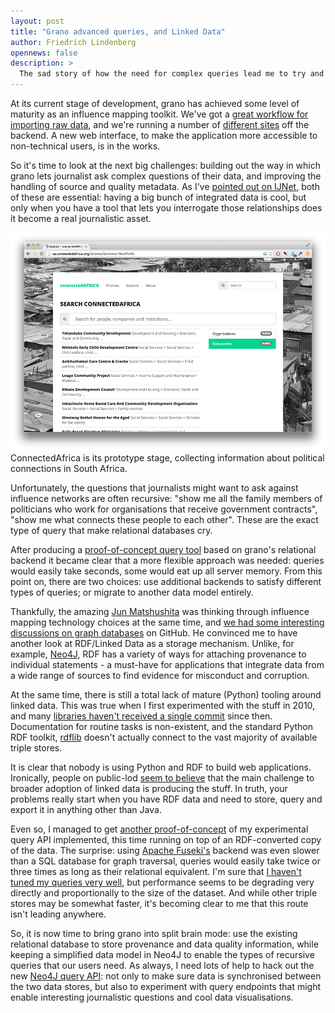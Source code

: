 ```yaml
---
layout: post
title: "Grano advanced queries, and Linked Data"
author: Friedrich Lindenberg
opennews: false
description: >
  The sad story of how the need for complex queries lead me to try and migrate grano to use linked data.
---
```


At its current stage of development, grano has achieved some level of maturity as an influence mapping toolkit. We've got a [great workflow for importing raw data](https://github.com/granoproject/granoloader/blob/master/README.md), and we're running a number of [different sites](http://granoproject.org/examples/) off the backend. A new web interface, to make the application more accessible to non-technical users, is in the works.

So it's time to look at the next big challenges: building out the way in which grano lets journalist ask complex questions of their data, and improving the handling of source and quality metadata. As I've [pointed out on IJNet](http://ijnet.org/blog/how-can-online-research-tools-aid-work-investigative-reporters), both of these are essential: having a big bunch of integrated data is cool, but only when you have a tool that lets you interrogate those relationships does it become a real journalistic asset.

<div class="captioned">
    <img src="/assets/images/connectedafrica.png" class="img-responsive" alt="ConnectedAfrica"></a>
    <div class="caption">
        ConnectedAfrica is its prototype stage, collecting information about political connections in South Africa. 
    </div>
</div>

Unfortunately, the questions that journalists might want to ask against influence networks are often recursive: "show me all the family members of politicians who work for organisations that receive government contracts", "show me what connects these people to each other". These are the exact type of query that make relational databases cry.

After producing a [proof-of-concept query tool](https://github.com/granoproject/grano-ql) based on grano's relational backend it became clear that a more flexible approach was needed: queries would easily take seconds, some would eat up all server memory. From this point on, there are two choices: use additional backends to satisfy different types of queries; or migrate to another data model entirely.

Thankfully, the amazing [Jun Matshushita](https://iilab.org/#team) was thinking through influence mapping technology choices at the same time, and [we had some interesting discussions on graph databases](https://github.com/uf6/design) on GitHub. He convinced me to have another look at RDF/Linked Data as a storage mechanism. Unlike, for example, [Neo4J](http://neo4j.org), RDF has a variety of ways for attaching provenance to individual statements - a must-have for applications that integrate data from a wide range of sources to find evidence for misconduct and corruption.

At the same time, there is still a total lack of mature (Python) tooling around linked data. This was true when I first experimented with the stuff in 2010, and many [libraries haven't received a single commit](https://bitbucket.org/exogen/telescope/src) since then. Documentation for routine tasks is non-existent, and the standard Python RDF toolkit, [rdflib](http://rdflib.org) doesn't actually connect to the vast majority of available triple stores.

It is clear that nobody is using Python and RDF to build web applications. Ironically, people on public-lod [seem to believe](http://lists.w3.org/Archives/Public/public-lod/2013Jun/0604.html) that the main challenge to broader adoption of linked data is producing the stuff. In truth, your problems really start when you have RDF data and need to store, query and export it in anything other than Java.

Even so, I managed to get [another proof-of-concept](https://github.com/pudo/linked-grano) of my experimental query API implemented, this time running on top of an RDF-converted copy of the data. The surprise: using [Apache Fuseki's](https://jena.apache.org/) backend was even slower than a SQL database for graph traversal, queries would easily take twice or three times as long as their relational equivalent. I'm sure that [I haven't tuned my queries very well](https://github.com/uf6/design/issues/6), but performance seems to be degrading very directly and proportionally to the size of the dataset. And while other triple stores may be somewhat faster, it's becoming clear to me that this route isn't leading anywhere.

So, it is now time to bring grano into split brain mode: use the existing relational database to store provenance and data quality information, while keeping a simplified data model in Neo4J to enable the types of recursive queries that our users need. As always, I need lots of help to hack out the new [Neo4J query API](https://github.com/granoproject/grano-neo4j): not only to make sure data is synchronised between the two data stores, but also to experiment with query endpoints that might enable interesting journalistic questions and cool data visualisations. 

